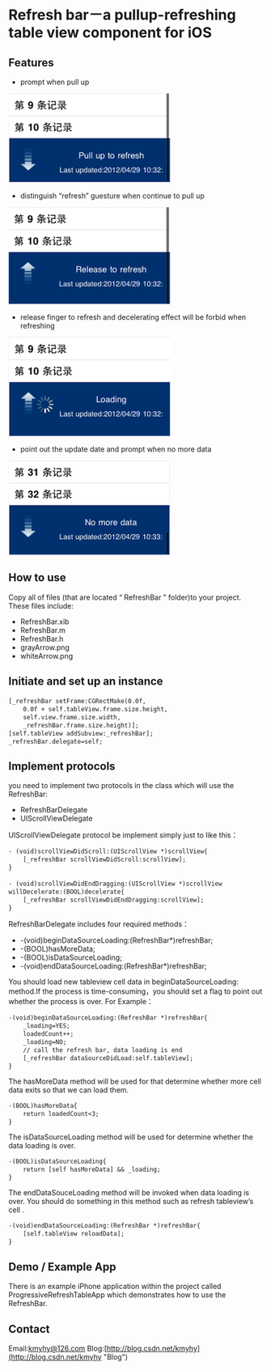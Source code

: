 Refresh bar－a pullup-refreshing table view component for iOS
=============================================================
Features
--------
* prompt when pull up 

![screenshot](https://github.com/kmyhy/RefreshBar/raw/master/images/refresh_bar_01.png)
* distinguish “refresh” guesture when continue to pull up 

![screenshot](https://github.com/kmyhy/RefreshBar/raw/master/images/refresh_bar_02.png)
* release finger to refresh and decelerating effect will be forbid when refreshing  

![screenshot](https://github.com/kmyhy/RefreshBar/raw/master/images/refresh_bar_03.png)
* point out the update date and prompt when no more data 

![screenshot](https://github.com/kmyhy/RefreshBar/raw/master/images/refresh_bar_04.png)

How to use
----------
Copy all of files (that are located “ RefreshBar ” folder)to your project. These files include:
* RefreshBar.xib
* RefreshBar.m
* RefreshBar.h
* grayArrow.png
* whiteArrow.png

Initiate and set up an instance
-------------------------------
    [_refreshBar setFrame:CGRectMake(0.0f, 
        0.0f + self.tableView.frame.size.height, 
        self.view.frame.size.width, 
        _refreshBar.frame.size.height)];
    [self.tableView addSubview:_refreshBar];
    _refreshBar.delegate=self;

Implement protocols
-------------------
you need to implement two protocols in the class which will use the RefreshBar:
* RefreshBarDelegate
* UIScrollViewDelegate

UIScrollViewDelegate protocol be implement simply just to like this：

    - (void)scrollViewDidScroll:(UIScrollView *)scrollView{	
        [_refreshBar scrollViewDidScroll:scrollView];
    }

    - (void)scrollViewDidEndDragging:(UIScrollView *)scrollView willDecelerate:(BOOL)decelerate{
        [_refreshBar scrollViewDidEndDragging:scrollView];
    }
RefreshBarDelegate includes four required methods：
* -(void)beginDataSourceLoading:(RefreshBar*)refreshBar;
* -(BOOL)hasMoreData;
* -(BOOL)isDataSourceLoading;
* -(void)endDataSourceLoading:(RefreshBar*)refreshBar;

You should load new tableview cell data in beginDataSourceLoading: method.If the process is time-consuming，you should set a flag to point out whether the process is over. For Example：

    -(void)beginDataSourceLoading:(RefreshBar *)refreshBar{
        _loading=YES;
        loadedCount++;
        _loading=NO;
        // call the refresh bar, data loading is end
        [_refreshBar dataSourceDidLoad:self.tableView];
    }
The hasMoreData method will be used for that determine whether more cell data exits so that we can load them. 

    -(BOOL)hasMoreData{
        return loadedCount<3;
    }
The isDataSourceLoading method will be used for determine whether the data loading is over.

    -(BOOL)isDataSourceLoading{
        return [self hasMoreData] && _loading;
    }
The endDataSouceLoading method will be invoked when data loading is over. You should do something in this method such as refresh tableview’s cell
.

    -(void)endDataSourceLoading:(RefreshBar *)refreshBar{
        [self.tableView reloadData];
    }

Demo / Example App
------------------
There is an example iPhone application within the project  called ProgressiveRefreshTableApp which demonstrates how to use the RefreshBar.

Contact
-------
Email:[kmyhy@126.com](mailto://kmyhy@126.com/ "Email")	Blog:[http://blog.csdn.net/kmyhy](http://blog.csdn.net/kmyhy "Blog") 
